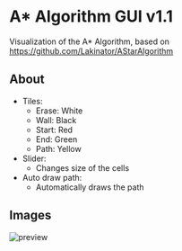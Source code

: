 # A* Algorithm GUI v1.1
Visualization of the A* Algorithm, based on https://github.com/Lakinator/AStarAlgorithm

## About

- Tiles:
  - Erase: White
  - Wall: Black
  - Start: Red
  - End: Green
  - Path: Yellow
- Slider:
  - Changes size of the cells
- Auto draw path:
  - Automatically draws the path

## Images
![preview](https://i.imgur.com/bZA4toW.png)
